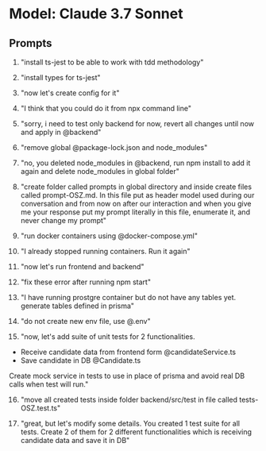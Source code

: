 # Model: Claude 3.7 Sonnet

## Prompts

1. "install ts-jest to be able to work with tdd methodology"

2. "install types for ts-jest"

3. "now let's create config for it"

4. "I think that you could do it from npx command line"

5. "sorry, i need to test only backend for now, revert all changes until now and apply in @backend"

6. "remove global @package-lock.json and node_modules"

7. "no, you deleted node_modules in @backend, run npm install to add it again and delete node_modules in global folder"

8. "create folder called prompts in global directory and inside create files called prompt-OSZ.md. In this file put as header model used during our conversation and from now on after our interaction and when you give me your response put my prompt literally in this file, enumerate it, and never change my prompt"

9. "run docker containers using @docker-compose.yml"

10. "I already stopped running containers. Run it again"

11. "now let's run frontend and backend"

12. "fix these error after running npm start"

13. "I have running prostgre container but do not have any tables yet. generate tables defined in prisma"

14. "do not create new env file, use @.env"

15. "now, let's add suite of unit tests for 2 functionalities.

- Receive candidate data from frontend form @candidateService.ts
- Save candidate in DB @Candidate.ts

Create mock service in tests to use in place of prisma and avoid real DB calls when test will run."

16. "move all created tests inside folder backend/src/test in file called tests-OSZ.test.ts"

17. "great, but let's modify some details. You created 1 test suite for all tests. Create 2 of them for 2 different functionalities which is receiving candidate data and save it in DB"
